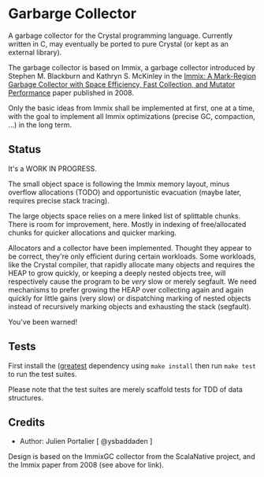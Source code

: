 # Garbarge Collector

A garbage collector for the Crystal programming language. Currently written in
C, may eventually be ported to pure Crystal (or kept as an external library).

The garbage collector is based on Immix, a garbage collector introduced by
Stephen M. Blackburn and Kathryn S. McKinley in the
[Immix: A Mark-Region Garbage Collector with Space Efficiency, Fast Collection,
and Mutator Performance](http://www.cs.utexas.edu/users/speedway/DaCapo/papers/immix-pldi-2008.pdf)
paper published in 2008.

Only the basic ideas from Immix shall be implemented at first, one at a time,
with the goal to implement all Immix optimizations (precise GC, compaction, ...)
in the long term.


## Status

It's a WORK IN PROGRESS.

The small object space is following the Immix memory layout, minus overflow
allocations (TODO) and opportunistic evacuation (maybe later, requires precise
stack tracing).

The large objects space relies on a mere linked list of splittable chunks. There
is room for improvement, here. Mostly in indexing of free/allocated chunks for
quicker allocations and quicker marking.

Allocators and a collector have been implemented. Thought they appear to be
correct, they're only efficient during certain workloads. Some workloads, like
the Crystal compiler, that rapidly allocate many objects and requires the HEAP
to grow quickly, or keeping a deeply nested objects tree, will respectively
cause the program to be *very* slow or merely segfault. We need mechanisms to
prefer growing the HEAP over collecting again and again quickly for little gains
(very slow) or dispatching marking of nested objects instead of recursively
marking objects and exhausting the stack (segfault).

You've been warned!


## Tests

First install the ([greatest](https://github.com/silentbicycle/greatest/)
dependency using `make install` then run `make test` to run the test suites.

Please note that the test suites are merely scaffold tests for TDD of data
structures.


## Credits

- Author: Julien Portalier [ @ysbaddaden ]

Design is based on the ImmixGC collector from the ScalaNative project, and the
Immix paper from 2008 (see above for link).
